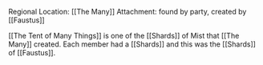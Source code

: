 Regional Location: [[The Many]]
Attachment: found by party, created by [[Faustus]]

[[The Tent of Many Things]] is one of the [[Shards]] of Mist that [[The Many]] created. Each member had a [[Shards]] and this was the [[Shards]] of [[Faustus]]. 